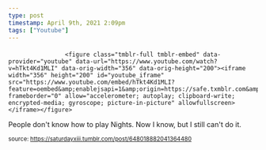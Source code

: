 ```yaml
---
type: post
timestamp: April 9th, 2021 2:09pm
tags: ["Youtube"]
---
```

####

                    <figure class="tmblr-full tmblr-embed" data-provider="youtube" data-url="https://www.youtube.com/watch?v=hTkt4Kd1MLI" data-orig-width="356" data-orig-height="200"><iframe width="356" height="200" id="youtube_iframe" src="https://www.youtube.com/embed/hTkt4Kd1MLI?feature=oembed&amp;enablejsapi=1&amp;origin=https://safe.txmblr.com&amp;wmode=opaque" frameborder="0" allow="accelerometer; autoplay; clipboard-write; encrypted-media; gyroscope; picture-in-picture" allowfullscreen></iframe></figure>
People don't know how to play Nights.  Now I know, but I still can't do it.

                
                
                
                
                
                
                                
<small>source: https://saturdayxiii.tumblr.com/post/648018882041364480</small>